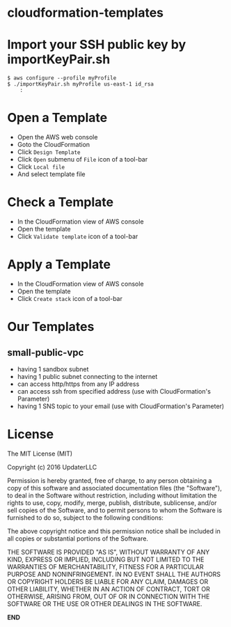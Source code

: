 cloudformation-templates========================# Import your SSH public key by importKeyPair.sh ```$ aws configure --profile myProfile$ ./importKeyPair.sh myProfile us-east-1 id_rsa    :```# Open a Template  * Open the AWS web console  * Goto the CloudFormation  * Click `Design Template`  * Click `Open` submenu of `File` icon of a tool-bar  * Click `Local file`  * And select template file# Check a Template  * In the CloudFormation view of AWS console  * Open the template  * Click `Validate template` icon of a tool-bar# Apply a Template  * In the CloudFormation view of AWS console  * Open the template  * Click `Create stack` icon of a tool-bar# Our Templates## small-public-vpc  - having 1 sandbox subnet  - having 1 public subnet connecting to the internet  - can access http/https from any IP address  - can access ssh from specified address (use with CloudFormation's Parameter)  - having 1 SNS topic to your email (use with CloudFormation's Parameter)# LicenseThe MIT License (MIT)Copyright (c) 2016 UpdaterLLCPermission is hereby granted, free of charge, to any person obtaining a copyof this software and associated documentation files (the "Software"), to dealin the Software without restriction, including without limitation the rightsto use, copy, modify, merge, publish, distribute, sublicense, and/or sellcopies of the Software, and to permit persons to whom the Software isfurnished to do so, subject to the following conditions:The above copyright notice and this permission notice shall be included in allcopies or substantial portions of the Software.THE SOFTWARE IS PROVIDED "AS IS", WITHOUT WARRANTY OF ANY KIND, EXPRESS ORIMPLIED, INCLUDING BUT NOT LIMITED TO THE WARRANTIES OF MERCHANTABILITY,FITNESS FOR A PARTICULAR PURPOSE AND NONINFRINGEMENT. IN NO EVENT SHALL THEAUTHORS OR COPYRIGHT HOLDERS BE LIABLE FOR ANY CLAIM, DAMAGES OR OTHERLIABILITY, WHETHER IN AN ACTION OF CONTRACT, TORT OR OTHERWISE, ARISING FROM,OUT OF OR IN CONNECTION WITH THE SOFTWARE OR THE USE OR OTHER DEALINGS IN THESOFTWARE.__END__